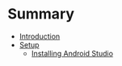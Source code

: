 # Summary

* [Introduction](/README.md)
* [Setup](/setup/README.md)
  * [Installing Android Studio](//setup/AndroidStudio.md)



